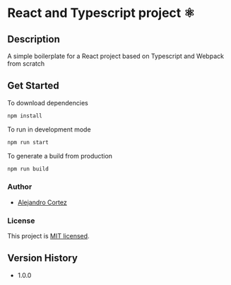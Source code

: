 # React and Typescript project ⚛️

## Description
A simple boilerplate for a React project based on Typescript and Webpack from scratch  

## Get Started  

To download dependencies

```sh
npm install
```

To run in development mode

```sh
npm run start
```

To generate a build from production
```sh
npm run build
```

### Author
* [Alejandro Cortez](https://www.linkedin.com/in/alejandro-cortez/)  

### License

This project is [MIT licensed](./LICENSE).

## Version History

* 1.0.0

